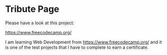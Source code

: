 # Tribute Page
Please have a look at this project:

https://www.freecodecamp.org/

I am learning Web Development from https://www.freecodecamp.org/ and it is one of the test projects that I have to complete to earn a certificate.
